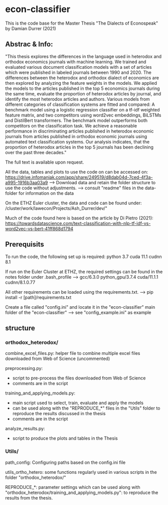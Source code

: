 # econ-classifier
This is the code base for the Master Thesis "The Dialects of Econospeak" by Damian Durrer (2021)

## Abstrac & Info:
"This thesis explores the differences in the language used in heterodox and orthodox economics journals with machine learning. We trained and evaluated various document classification models with a set of articles which were published in labeled journals between 1990 and 2020. The differences between the heterodox and orthodox dialect of economics are then explored by analyzing the feature weights in the models. We applied the models to the articles published in the top 5 economics journals during the same time, evaluate the proportion of heterodox articles by journal, and identify the most heterodox articles and authors. Various models from different categories of classification systems are fitted and compared: A benchmark model using a logistic regression classifier on a tf-idf weighted feature matrix, and two competitors using word2vec embeddings, BiLSTMs and DistilBert transformers. The benchmark model outperforms both competitors on the classification task. We achieve a reasonable performance in discriminating articles published in heterodox economic journals from articles published in orthodox economic journals using automated text classification systems. Our analysis indicates, that the proportion of heterodox articles in the top 5 journals has been declining over the past three decades."

The full text is available upon request.

All the data, tables and plots to use the code on can be accessed on:
https://drive.infomaniak.com/app/share/249519/d8dab04d-7ced-4f3a-a995-1916b3aa03a9
--> Download data and retain the folder structure to use the code without adjustments.
--> consult "readme" files in the data-folder for information on the data

On the ETHZ Euler cluster, the data and code can be found under: /cluster/work/lawecon/Projects/Ash_Durrer/dev/"

Much of the code found here is based on the article by Di Pietro (2021):
https://towardsdatascience.com/text-classification-with-nlp-tf-idf-vs-word2vec-vs-bert-41ff868d1794


## Prerequisits
  To run the code, the following set up is required:
    python 3.7
    cuda 11.1
    cudnn 8.1

  If run on the Euler Cluster at ETHZ, the required settings can be found in the notes folder under .bash_profile
     --> gcc/6.3.0 python_gpu/3.7.4 cuda/11.1.1 cudnn/8.1.0.77

  All other requirements can be loaded using the requirements.txt.
    --> pip install -r [path]/requirements.txt

  Create a file called "config.ini" and locate it in the "econ-classifier" main folder of the "econ-classifier"
    --> see "config_example.ini" as example

## structure
### orthodox_heterodox/
combine_excel_files.py:
  helper file to combine multiple excel files downloaded from Web of Science (uncommented)

preprocessing.py:
  - script to pre-process the files downloaded from Web of Science
  - comments are in the script

training_and_applying_models.py:
- main script used to select, train, evaluate and apply the models
- can be used along with the "REPRODUCE_*" files in the "Utils" folder to reproduce the results discussed in the thesis
- comments are in the script

analyze_results.py:
- script to produce the plots and tables in the Thesis

### Utils/
path_config: Configuring paths based on the config.ini file

utils_ortho_hetero: some functions regularly used in various scripts in the folder "orthodox_heterodox/"

REPRODUCE_*: parameter settings which can be used along with "orthodox_heterodox/training_and_applying_models.py": to reproduce the results from the thesis.
